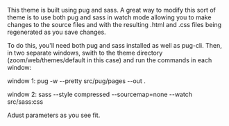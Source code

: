 
This theme is built using pug and sass.  A great way to modify
this sort of theme is to use both pug and sass in watch mode
allowing you to make changes to the source files and with the
resulting .html and .css files being regenerated as you save
changes.

To do this, you'll need both pug and sass installed as well as
pug-cli.  Then, in two separate windows, swith to the theme
directory (zoom/web/themes/default in this case) and run the
commands in each window:

window 1:
  pug -w --pretty src/pug/pages --out .

window 2:
  sass  --style compressed --sourcemap=none --watch src/sass:css

Adust parameters as you see fit.
